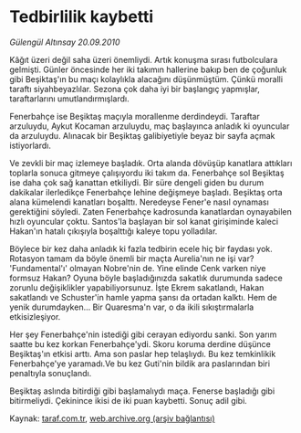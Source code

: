 # Tedbirlilik kaybetti

*Gülengül Altınsay 20.09.2010*

<div class="yazi"><p>Kâğıt üzeri değil saha üzeri önemliydi. Artık konuşma sırası futbolculara gelmişti. Günler öncesinde her iki takımın hallerine bakıp ben de çoğunluk gibi Beşiktaş'ın bu maçı kolaylıkla alacağını düşünmüştüm. Çünkü moralli taraftı siyahbeyazlılar. Sezona çok daha iyi bir başlangıç yapmışlar, taraftarlarını umutlandırmışlardı.</p>
<p>Fenerbahçe ise Beşiktaş maçıyla morallenme derdindeydi. Taraftar arzuluydu, Aykut Kocaman arzuluydu, maç başlayınca anladık ki oyuncular da arzuluydu. Alınacak bir Beşiktaş galibiyetiyle beyaz bir sayfa açmak istiyorlardı.</p>
<p>Ve zevkli bir maç izlemeye başladık. Orta alanda dövüşüp kanatlara attıkları toplarla sonuca gitmeye çalışıyordu iki takım da. Fenerbahçe sol Beşiktaş ise daha çok sağ kanattan etkiliydi. Bir süre dengeli giden bu durum dakikalar ilerledikçe Fenerbahçe lehine değişmeye başladı. Beşiktaş orta alana kümelendi kanatları boşalttı. Neredeyse Fener'e nasıl oynaması gerektiğini söyledi. Zaten Fenerbahçe kadrosunda kanatlardan oynayabilen hızlı oyuncular çoktu. Santos'la başlayan bir sol kanat girişiminde kaleci Hakan'ın hatalı çıkışıyla boşalttığı kaleye topu yolladılar.</p>
<p>Böylece bir kez daha anladık ki fazla tedbirin ecele hiç bir faydası yok. Rotasyon tamam da böyle önemli bir maçta Aurelia'nın ne işi var? 'Fundamental'ı' olmayan Nobre'nin de. Yine elinde Cenk varken niye formsuz Hakan? Oyuna böyle başladığınızda sakatlık durumunda sadece zorunlu değişiklikler yapabiliyorsunuz. İşte Ekrem sakatlandı, Hakan sakatlandı ve Schuster'in hamle yapma şansı da ortadan kalktı. Hem de yenik durumdayken... Bir Quaresma'n var, o da ikili sıkıştırmalarla etkisizleşiyor.</p>
<p>Her şey Fenerbahçe'nin istediği gibi cerayan ediyordu sanki. Son yarım saatte bu kez korkan Fenerbahçe'ydi. Skoru koruma derdine düşünce Beşiktaş'ın etkisi arttı. Ama son paslar hep telaşlıydı. Bu kez temkinlikik Fenerbahçe'ye yaramadı.Ve bu kez Guti'nin bildik ara paslarından biri penaltıyla sonuçlandı.</p>
<p>Beşiktaş aslında bitirdiği gibi başlamalıydı maça. Fenerse başladığı gibi bitirmeliydi. Çekinince ikisi de iki puan kaybetti. Sonuç adil gibi.</p></div>

Kaynak: [taraf.com.tr](http://www.taraf.com.tr:80/gulengul-altinsay/makale-tedbirlilik-kaybetti.htm), [web.archive.org (arşiv bağlantısı)](http://web.archive.org/web/20101010071945/http://www.taraf.com.tr:80/gulengul-altinsay/makale-tedbirlilik-kaybetti.htm)
